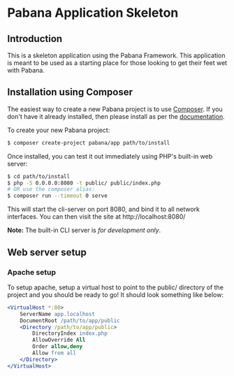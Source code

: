 # Pabana Application Skeleton

## Introduction

This is a skeleton application using the Pabana Framework.
This application is meant to be used as a starting place for those
looking to get their feet wet with Pabana.

## Installation using Composer

The easiest way to create a new Pabana project is to use
[Composer](https://getcomposer.org/).  If you don't have it already installed,
then please install as per the [documentation](https://getcomposer.org/doc/00-intro.md).

To create your new Pabana project:

```bash
$ composer create-project pabana/app path/to/install
```

Once installed, you can test it out immediately using PHP's built-in web server:

```bash
$ cd path/to/install
$ php -S 0.0.0.0:8080 -t public/ public/index.php
# OR use the composer alias:
$ composer run --timeout 0 serve
```

This will start the cli-server on port 8080, and bind it to all network
interfaces. You can then visit the site at http://localhost:8080/

**Note:** The built-in CLI server is *for development only*.

## Web server setup

### Apache setup

To setup apache, setup a virtual host to point to the public/ directory of the
project and you should be ready to go! It should look something like below:

```apache
<VirtualHost *:80>
    ServerName app.localhost
    DocumentRoot /path/to/app/public
    <Directory /path/to/app/public>
        DirectoryIndex index.php
        AllowOverride All
        Order allow,deny
        Allow from all
    </Directory>
</VirtualHost>
```